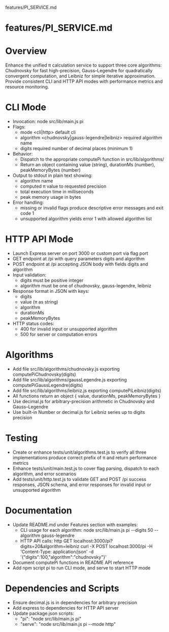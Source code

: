 features/PI_SERVICE.md
# features/PI_SERVICE.md
# Overview

Enhance the unified π calculation service to support three core algorithms: Chudnovsky for fast high-precision, Gauss–Legendre for quadratically convergent computation, and Leibniz for simple iterative approximation. Provide consistent CLI and HTTP API modes with performance metrics and resource monitoring.

# CLI Mode

- Invocation: node src/lib/main.js pi
- Flags:
  - mode <cli|http>  default cli
  - algorithm <chudnovsky|gauss-legendre|leibniz>  required algorithm name
  - digits <positive integer>  required number of decimal places (minimum 1)
- Behavior:
  - Dispatch to the appropriate computePi<Algorithm> function in src/lib/algorithms/
  - Return an object containing value (string), durationMs (number), peakMemoryBytes (number)
- Output to stdout in plain text showing:
  - algorithm name
  - computed π value to requested precision
  - total execution time in milliseconds
  - peak memory usage in bytes
- Error handling:
  - missing or invalid flags produce descriptive error messages and exit code 1
  - unsupported algorithm yields error 1 with allowed algorithm list

# HTTP API Mode

- Launch Express server on port 3000 or custom port via flag port <number>
- GET endpoint at /pi with query parameters digits and algorithm
- POST endpoint at /pi accepting JSON body with fields digits and algorithm
- Input validation:
  - digits must be positive integer
  - algorithm must be one of chudnovsky, gauss-legendre, leibniz
- Response format in JSON with keys:
  - digits
  - value (π as string)
  - algorithm
  - durationMs
  - peakMemoryBytes
- HTTP status codes:
  - 400 for invalid input or unsupported algorithm
  - 500 for server or computation errors

# Algorithms

- Add file src/lib/algorithms/chudnovsky.js exporting computePiChudnovsky(digits)
- Add file src/lib/algorithms/gaussLegendre.js exporting computePiGaussLegendre(digits)
- Add file src/lib/algorithms/leibniz.js exporting computePiLeibniz(digits)
- All functions return an object { value, durationMs, peakMemoryBytes }
- Use decimal.js for arbitrary-precision arithmetic in Chudnovsky and Gauss–Legendre
- Use built-in Number or decimal.js for Leibniz series up to digits precision

# Testing

- Create or enhance tests/unit/algorithms.test.js to verify all three implementations produce correct prefix of π and return performance metrics
- Enhance tests/unit/main.test.js to cover flag parsing, dispatch to each algorithm, and error scenarios
- Add tests/unit/http.test.js to validate GET and POST /pi success responses, JSON schema, and error responses for invalid input or unsupported algorithm

# Documentation

- Update README.md under Features section with examples:
  - CLI usage for each algorithm:
    node src/lib/main.js pi --digits 50 --algorithm gauss-legendre
  - HTTP API calls:
    http GET localhost:3000/pi?digits=20&algorithm=leibniz
    curl -X POST localhost:3000/pi -H 'Content-Type: application/json' -d '{"digits":100,"algorithm":"chudnovsky"}'
- Document computePi functions in README API reference
- Add npm script pi to run CLI mode, and serve to start HTTP mode

# Dependencies and Scripts

- Ensure decimal.js is in dependencies for arbitrary precision
- Add express to dependencies for HTTP API server
- Update package.json scripts:
  - "pi": "node src/lib/main.js pi"
  - "serve": "node src/lib/main.js pi --mode http"
